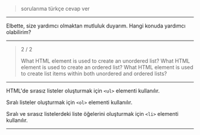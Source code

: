 > sorularıma türkçe cevap ver

---

Elbette, size yardımcı olmaktan mutluluk duyarım. Hangi konuda yardımcı olabilirim?

---

> 2 / 2
> 
> What HTML element is used to create an unordered list? What HTML element is used to create an ordered list? What HTML element is used to create list items within both unordered and ordered lists?

---

HTML'de sırasız listeler oluşturmak için `<ul>` elementi kullanılır.

Sıralı listeler oluşturmak için `<ol>` elementi kullanılır.

Sıralı ve sırasız listelerdeki liste öğelerini oluşturmak için `<li>` elementi kullanılır.

---
